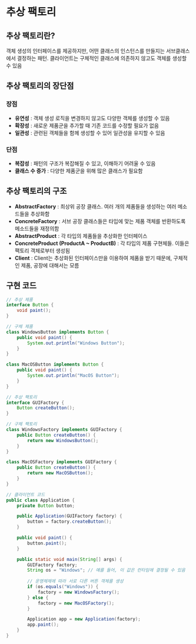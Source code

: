 # 추상 팩토리

## 추상 팩토리란?
객체 생성의 인터페이스를 제공하지만, 어떤 클래스의 인스턴스를 만들지는 서브클래스에서 결정하는 패턴. 클라이언트는 구체적인 클래스에 의존하지 않고도 객체를 생성할 수 있음

## 추상 팩토리의 장단점

### 장점
- **유연성** : 객체 생성 로직을 변경하지 않고도 다양한 객체를 생성할 수 있음
- **확장성** : 새로운 제품군을 추가할 때 기존 코드를 수정할 필요가 없음
- **일관성** : 관련된 객체들을 함께 생성할 수 있어 일관성을 유지할 수 있음

### 단점
- **복잡성** : 패턴의 구조가 복잡해질 수 있고, 이해하기 어려울 수 있음
- **클래스 수 증가** : 다양한 제품군을 위해 많은 클래스가 필요함

## 추상 팩토리의 구조

- **AbstractFactory** : 최상위 공장 클래스. 여러 개의 제품들을 생성하는 여러 메소드들을 추상화함
- **ConcreteFactory** : 서브 공장 클래스들은 타입에 맞는 제품 객체를 반환하도록 메소드들을 재정의함
- **AbstractProduct** : 각 타입의 제품들을 추상화한 인터페이스
- **ConcreteProduct (ProductA ~ ProductB)** : 각 타입의 제품 구현체들. 이들은 팩토리 객체로부터 생성됨
- **Client** : Client는 추상화된 인터페이스만을 이용하여 제품을 받기 때문에, 구체적인 제품, 공장에 대해서는 모름

## 구현 코드
```java
// 추상 제품
interface Button {
    void paint();
}

// 구체 제품
class WindowsButton implements Button {
    public void paint() {
        System.out.println("Windows Button");
    }
}

class MacOSButton implements Button {
    public void paint() {
        System.out.println("MacOS Button");
    }
}

// 추상 팩토리
interface GUIFactory {
    Button createButton();
}

// 구체 팩토리
class WindowsFactory implements GUIFactory {
    public Button createButton() {
        return new WindowsButton();
    }
}

class MacOSFactory implements GUIFactory {
    public Button createButton() {
        return new MacOSButton();
    }
}

// 클라이언트 코드
public class Application {
    private Button button;

    public Application(GUIFactory factory) {
        button = factory.createButton();
    }

    public void paint() {
        button.paint();
    }

    public static void main(String[] args) {
        GUIFactory factory;
        String os = "Windows"; // 예를 들어, 이 값은 런타임에 결정될 수 있음
        
        // 운영체제에 따라 서로 다른 버튼 객체를 생성
        if (os.equals("Windows")) {
            factory = new WindowsFactory();
        } else {
            factory = new MacOSFactory();
        }

        Application app = new Application(factory);
        app.paint();
    }
}

```
